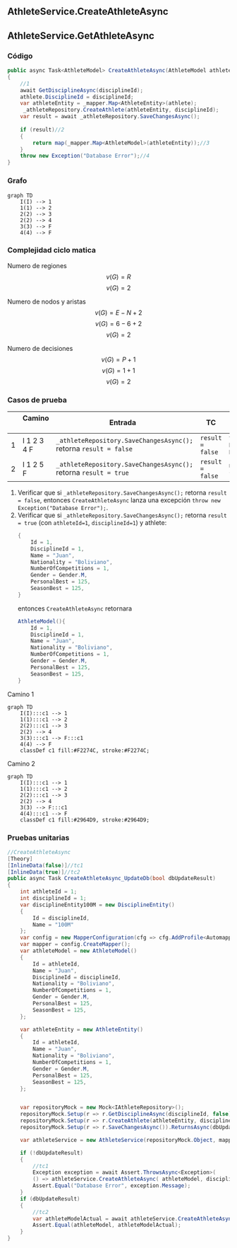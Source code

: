 ## AthleteService.CreateAthleteAsync
## AthleteService.GetAthleteAsync

### Código

```csharp
public async Task<AthleteModel> CreateAthleteAsync(AthleteModel athlete, int disciplineId)
{
	//1
	await GetDisciplineAsync(disciplineId);
	athlete.DisciplineId = disciplineId;
	var athleteEntity = _mapper.Map<AthleteEntity>(athlete);
	 _athleteRepository.CreateAthlete(athleteEntity, disciplineId);
	var result = await _athleteRepository.SaveChangesAsync();
	
	if (result)//2
	{
		return map(_mapper.Map<AthleteModel>(athleteEntity));//3
	}
	throw new Exception("Database Error");//4
}
```

### Grafo

```mermaid
graph TD
    I(I) --> 1
    1(1) --> 2
    2(2) --> 3
    2(2) --> 4
    3(3) --> F
    4(4) --> F
```

### Complejidad ciclo matica

Numero de regiones
$$ v(G) = R $$
$$v(G) = 2 $$

Numero de nodos y aristas
$$ v(G) = E - N + 2 $$
$$ v(G) = 6 - 6 + 2 $$
$$ v(G) = 2 $$
  
Numero de decisiones
$$ v(G) = P + 1 $$
$$ v(G) = 1 + 1$$
$$ v(G) = 2 $$

### Casos de prueba

| | Camino   | Entrada   | TC | Salida  |
| --- | --- | --- | --- | --- |
| 1 | I 1 2 3 4 F |  `_athleteRepository.SaveChangesAsync();` retorna `result = false`  | `result = false` | `throw new Exception("Database Error");` |
| 2 | I 1 2 5 F |  `_athleteRepository.SaveChangesAsync();` retorna `result = true`  | `result = false` | `new AthleteModel = {Id...}` |

1. Verificar que si `_athleteRepository.SaveChangesAsync();` retorna `result = false`, entonces `CreateAthleteAsync`  lanza una excepción `throw new Exception("Database Error");`.
2. Verificar que si `_athleteRepository.SaveChangesAsync();` retorna `result = true` (con `athleteId=1`, `disciplineId=1`) y athlete:
	```csharp
	{
		Id = 1,
		DisciplineId = 1,
		Name = "Juan",
		Nationality = "Boliviano",
		NumberOfCompetitions = 1,
		Gender = Gender.M,
		PersonalBest = 125,
		SeasonBest = 125,
	}
	```
	entonces `CreateAthleteAsync` retornara 
	```csharp
	AthleteModel(){
		Id = 1,
		DisciplineId = 1,
		Name = "Juan",
		Nationality = "Boliviano",
		NumberOfCompetitions = 1,
		Gender = Gender.M,
		PersonalBest = 125,
		SeasonBest = 125,
	}
	```

Camino 1
```mermaid
graph TD
    I(I):::c1 --> 1
    1(1):::c1 --> 2
    2(2):::c1 --> 3
    2(2) --> 4
    3(3):::c1 --> F:::c1
    4(4) --> F
    classDef c1 fill:#F2274C, stroke:#F2274C;
```

Camino 2
```mermaid
graph TD
    I(I):::c1 --> 1
    1(1):::c1 --> 2
    2(2):::c1 --> 3
    2(2) --> 4
    3(3) --> F:::c1
    4(4):::c1 --> F
    classDef c1 fill:#2964D9, stroke:#2964D9;
```
### Pruebas unitarias

```csharp
//CreateAthleteAsync
[Theory]
[InlineData(false)]//tc1
[InlineData(true)]//tc2
public async Task CreateAthleteAsync_UpdateDb(bool dbUpdateResult)
{
	int athleteId = 1;
	int disciplineId = 1;
	var disciplineEntity100M = new DisciplineEntity()
	{
		Id = disciplineId,
		Name = "100M"
	};
	var config = new MapperConfiguration(cfg => cfg.AddProfile<AutomapperProfile>());
	var mapper = config.CreateMapper();
	var athleteModel = new AthleteModel()
	{
		Id = athleteId,
		Name = "Juan",
		DisciplineId = disciplineId,
		Nationality = "Boliviano",
		NumberOfCompetitions = 1,
		Gender = Gender.M,
		PersonalBest = 125,
		SeasonBest = 125,
	};

	var athleteEntity = new AthleteEntity()
	{
		Id = athleteId,
		Name = "Juan",
		Nationality = "Boliviano",
		NumberOfCompetitions = 1,
		Gender = Gender.M,
		PersonalBest = 125,
		SeasonBest = 125,
	};


	var repositoryMock = new Mock<IAthleteRepository>();
	repositoryMock.Setup(r => r.GetDisciplineAsync(disciplineId, false)).ReturnsAsync(disciplineEntity100M);
	repositoryMock.Setup(r => r.CreateAthlete(athleteEntity, disciplineId));
	repositoryMock.Setup(r => r.SaveChangesAsync()).ReturnsAsync(dbUpdateResult);

	var athleteService = new AthleteService(repositoryMock.Object, mapper);

	if (!dbUpdateResult)
	{
		//tc1
		Exception exception = await Assert.ThrowsAsync<Exception>(
		() => athleteService.CreateAthleteAsync( athleteModel, disciplineId));
		Assert.Equal("Database Error", exception.Message);
	}
	if (dbUpdateResult)
	{
		//tc2
		var athleteModelActual = await athleteService.CreateAthleteAsync( athleteModel, disciplineId);
		Assert.Equal(athleteModel, athleteModelActual);
	}
}
```